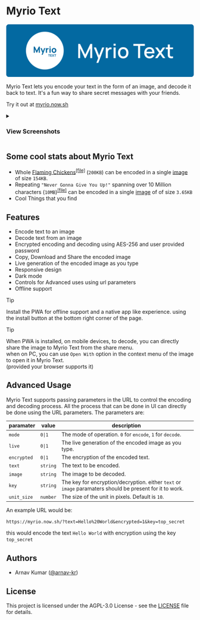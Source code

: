 Myrio Text
===
![Myrio Text Logo](https://github.com/arnav-kr/MyrioText/raw/main/assets/Banner.svg)

Myrio Text lets you encode your text in the form of an image, and decode it back to text. It's a fun way to share secret
messages with your friends.


Try it out at [myrio.now.sh](https://myrio.now.sh/)

<!-- accordian for screenshots, 2 section, desktop and mobile devices -->
<details>
  <summary>
    <h3>View Screenshots</h3>
  </summary>
  <div>
    <details>
      <summary>
        <h4>Desktop</h4>
      </summary>
      <div>
        <figure>
          <img src="https://github.com/arnav-kr/MyrioText/raw/main/public/assets/screenshots/screenshot-dark-wide-1.png" alt="Encrypting Data - Dark Theme"
            width="100%">
          <figcaption>Encrypting Data - Dark Theme</figcaption>
        </figure>
        <figure>
          <img src="https://github.com/arnav-kr/MyrioText/raw/main/public/assets/screenshots/screenshot-dark-wide-2.png" alt="Decrypting Data - Dark Theme"
            width="100%">
          <figcaption>Decrypting Data - Dark Theme</figcaption>
        </figure>
        <figure>
          <img src="https://github.com/arnav-kr/MyrioText/raw/main/public/assets/screenshots/screenshot-light-wide-1.png" alt="Encrypting Data - Light Theme"
            width="100%">
          <figcaption>Encrypting Data - Light Theme</figcaption>
        </figure>
        <figure>
          <img src="https://github.com/arnav-kr/MyrioText/raw/main/public/assets/screenshots/screenshot-light-wide-2.png" alt="Decrypting Data - Light Theme"
            width="100%">
          <figcaption>Decrypting Data - Light Theme</figcaption>
        </figure>
        <figure>
          <img src="https://github.com/arnav-kr/MyrioText/raw/main/public/assets/screenshots/screenshot-dark-wide-4.png" alt="Decoding Data - Dark Theme" width="100%">
          <figcaption>Decoding Data - Dark Theme</figcaption>
        </figure>
      </div>
    </details>
    <details>
      <summary>
        <h4>Mobile</h4>
      </summary>
      <div>
        <figure>
          <img src="https://github.com/arnav-kr/MyrioText/raw/main/public/assets/screenshots/screenshot-dark-narrow-1.png" alt="Encrypting Data - Dark Theme"
            width="100%">
          <figcaption>Encrypting Data - Dark Theme</figcaption>
        </figure>
        <figure>
          <img src="https://github.com/arnav-kr/MyrioText/raw/main/public/assets/screenshots/screenshot-dark-narrow-2.png" alt="Decrypting Data - Dark Theme"
            width="100%">
          <figcaption>Decrypting Data - Dark Theme</figcaption>
        </figure>
        <figure>
          <img src="https://github.com/arnav-kr/MyrioText/raw/main/public/assets/screenshots/screenshot-light-narrow-1.png" alt="Encrypting Data - Light Theme"
            width="100%">
          <figcaption>Encrypting Data - Light Theme</figcaption>
        </figure>
        <figure>
          <img src="https://github.com/arnav-kr/MyrioText/raw/main/public/assets/screenshots/screenshot-light-narrow-2.png" alt="Decrypting Data - Light Theme"
            width="100%">
          <figcaption>Decrypting Data - Light Theme</figcaption>
        </figure>
        <figure>
          <img src="https://github.com/arnav-kr/MyrioText/raw/main/public/assets/screenshots/screenshot-dark-narrow-4.png" alt="Decoding Data - Dark Theme"
            width="100%">
          <figcaption>Decoding Data - Dark Theme</figcaption>
        </figure>
      </div>
    </details>
  </div>
</details>

## Some cool stats about Myrio Text
+ Whole [Flaming Chickens](https://biggest.fandom.com/wiki/Biggest_Wiki%E2%80%99s_Longest_Text_Ever_by_Misc544#Longest_Text_Ever)<sup>[[file]](https://github.com/arnav-kr/MyrioText/blob/main/assets/stats/flamingchickens.txt)</sup> (`200KB`) can be encoded in a single [image](https://github.com/arnav-kr/MyrioText/blob/main/assets/stats/flamingchickens.png) of size `154KB`.
+ Repeating `"Never Gonna Give You Up!"` spanning over 10 Million characters (`10MB`)<sup>[[file]](https://github.com/arnav-kr/MyrioText/blob/main/assets/stats/nggyu.txt)</sup> can be encoded in a single [image](https://github.com/arnav-kr/MyrioText/blob/main/assets/stats/nggyu.png) of of size `3.65KB`
+ Cool Things that you find

## Features
- Encode text to an image
- Decode text from an image
- Encrypted encoding and decoding using AES-256 and user provided password
- Copy, Download and Share the encoded image
- Live generation of the encoded image as you type
- Responsive design
- Dark mode
- Controls for Advanced uses using url parameters
- Offline support

> [!TIP]
> Install the PWA for offline support and a native app like experience. using the install button at the bottom right
corner of the page.

> [!TIP]
> When PWA is installed, on mobile devices, to decode, you can directly share the image to Myrio Text from the share
menu.\
> when on PC, you can use `Open With` option in the context menu of the image to open it in Myrio Text.\
> (provided your browser supports it)

## Advanced Usage
Myrio Text supports passing parameters in the URL to control the encoding and decoding process. All the process that can
be done in UI can directly be done using the URL parameters. The parameters are:

| paramater | value | description |
| --- | --- | --- |
| `mode` | `0\|1` | The mode of operation. `0` for `encode`, `1` for `decode`. |
| `live` | `0\|1` | The live generation of the encoded image as you type. |
| `encrypted` | `0\|1` | The encryption of the encoded text. |
| `text` | `string` | The text to be encoded. |
| `image` | `string` | The image to be decoded. |
| `key` | `string` | The key for encryption/decryption. either `text` or `image` paramaters should be present for it to work. |
| `unit_size` | `number` | The size of the unit in pixels. Default is `10`. |

An example URL would be:
```txt
https://myrio.now.sh/?text=Hello%20World&encrypted=1&key=top_secret
```
this would encode the text `Hello World` with encryption using the key `top_secret`

## Authors
- Arnav Kumar ([@arnav-kr](https://github.com/arnav-kr))

## License
This project is licensed under the AGPL-3.0 License - see the [LICENSE](https://github.com/arnav-kr/MyrioText/blob/main/LICENSE) file for details.
